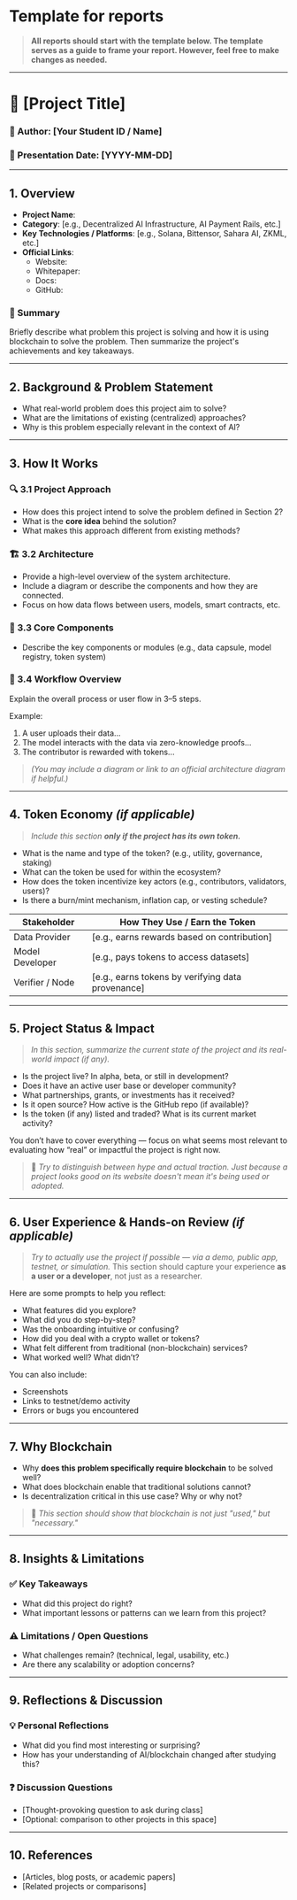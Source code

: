 # Template for reports

> **All reports should start with the template below. The template serves as a guide to frame your report. However, feel free to make changes as needed.**

---

# 📄 [Project Title]  
### 👤 Author: [Your Student ID / Name]  
### 📆 Presentation Date: [YYYY-MM-DD]  

---

## 1. Overview

- **Project Name**:  
- **Category**: [e.g., Decentralized AI Infrastructure, AI Payment Rails, etc.]  
- **Key Technologies / Platforms**: [e.g., Solana, Bittensor, Sahara AI, ZKML, etc.]  
- **Official Links**:
  - Website:
  - Whitepaper:
  - Docs: 
  - GitHub: 

### 📌 Summary  
Briefly describe what problem this project is solving and how it is using blockchain to solve the problem. Then summarize the project's achievements and key takeaways.

---

## 2. Background & Problem Statement

- What real-world problem does this project aim to solve?  
- What are the limitations of existing (centralized) approaches?  
- Why is this problem especially relevant in the context of AI?

---

## 3. How It Works

### 🔍 3.1 Project Approach  
- How does this project intend to solve the problem defined in Section 2?  
- What is the **core idea** behind the solution?  
- What makes this approach different from existing methods?

### 🏗️ 3.2 Architecture  
- Provide a high-level overview of the system architecture.  
- Include a diagram or describe the components and how they are connected.  
- Focus on how data flows between users, models, smart contracts, etc.

### 🎯 3.3 Core Components  
- Describe the key components or modules (e.g., data capsule, model registry, token system)

### 🔁 3.4 Workflow Overview  
Explain the overall process or user flow in 3–5 steps.

Example:
1. A user uploads their data...
2. The model interacts with the data via zero-knowledge proofs...
3. The contributor is rewarded with tokens...

> *(You may include a diagram or link to an official architecture diagram if helpful.)*

---

## 4. Token Economy *(if applicable)*

> *Include this section **only if the project has its own token.***  

- What is the name and type of the token? (e.g., utility, governance, staking)  
- What can the token be used for within the ecosystem?  
- How does the token incentivize key actors (e.g., contributors, validators, users)?
- Is there a burn/mint mechanism, inflation cap, or vesting schedule?  

| Stakeholder | How They Use / Earn the Token |
|-------------|-------------------------------|
| Data Provider | [e.g., earns rewards based on contribution] |
| Model Developer | [e.g., pays tokens to access datasets] |
| Verifier / Node | [e.g., earns tokens by verifying data provenance] |

---

## 5. Project Status & Impact

> *In this section, summarize the current state of the project and its real-world impact (if any).*

- Is the project live? In alpha, beta, or still in development?
- Does it have an active user base or developer community?
- What partnerships, grants, or investments has it received?
- Is it open source? How active is the GitHub repo (if available)?
- Is the token (if any) listed and traded? What is its current market activity?

You don’t have to cover everything — focus on what seems most relevant to evaluating how “real” or impactful the project is right now.

> 📌 *Try to distinguish between hype and actual traction. Just because a project looks good on its website doesn't mean it's being used or adopted.*

---

## 6. User Experience & Hands-on Review *(if applicable)*

> *Try to actually use the project if possible — via a demo, public app, testnet, or simulation.*
> This section should capture your experience **as a user or a developer**, not just as a researcher.

Here are some prompts to help you reflect:

- What features did you explore? 
- What did you do step-by-step?
- Was the onboarding intuitive or confusing? 
- How did you deal with a crypto wallet or tokens?
- What felt different from traditional (non-blockchain) services?
- What worked well? What didn’t?

You can also include:
- Screenshots
- Links to testnet/demo activity
- Errors or bugs you encountered

---


## 7. Why Blockchain

- Why **does this problem specifically require blockchain** to be solved well?  
- What does blockchain enable that traditional solutions cannot?  
- Is decentralization critical in this use case? Why or why not?  

> 📌 *This section should show that blockchain is not just "used," but "necessary."*

---

## 8. Insights & Limitations

### ✅ Key Takeaways
- What did this project do right?  
- What important lessons or patterns can we learn from this project?

### ⚠ Limitations / Open Questions
- What challenges remain? (technical, legal, usability, etc.)  
- Are there any scalability or adoption concerns?

---

## 9. Reflections & Discussion

### 💡 Personal Reflections
- What did you find most interesting or surprising?  
- How has your understanding of AI/blockchain changed after studying this?

### ❓ Discussion Questions
- [Thought-provoking question to ask during class]  
- [Optional: comparison to other projects in this space]

---

## 10. References

- [Articles, blog posts, or academic papers]  
- [Related projects or comparisons]
